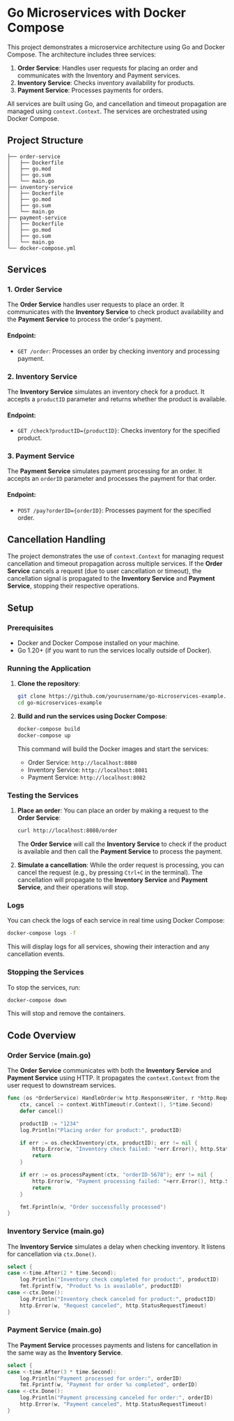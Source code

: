 
# Go Microservices with Docker Compose

This project demonstrates a microservice architecture using Go and Docker Compose. The architecture includes three services:

1. **Order Service**: Handles user requests for placing an order and communicates with the Inventory and Payment services.
2. **Inventory Service**: Checks inventory availability for products.
3. **Payment Service**: Processes payments for orders.

All services are built using Go, and cancellation and timeout propagation are managed using `context.Context`. The services are orchestrated using Docker Compose.

## Project Structure

```
├── order-service
│   ├── Dockerfile
│   ├── go.mod
│   ├── go.sum
│   └── main.go
├── inventory-service
│   ├── Dockerfile
│   ├── go.mod
│   ├── go.sum
│   └── main.go
├── payment-service
│   ├── Dockerfile
│   ├── go.mod
│   ├── go.sum
│   └── main.go
└── docker-compose.yml
```

## Services

### 1. Order Service

The **Order Service** handles user requests to place an order. It communicates with the **Inventory Service** to check product availability and the **Payment Service** to process the order's payment.

#### Endpoint:
- `GET /order`: Processes an order by checking inventory and processing payment.

### 2. Inventory Service

The **Inventory Service** simulates an inventory check for a product. It accepts a `productID` parameter and returns whether the product is available.

#### Endpoint:
- `GET /check?productID={productID}`: Checks inventory for the specified product.

### 3. Payment Service

The **Payment Service** simulates payment processing for an order. It accepts an `orderID` parameter and processes the payment for that order.

#### Endpoint:
- `POST /pay?orderID={orderID}`: Processes payment for the specified order.

## Cancellation Handling

The project demonstrates the use of `context.Context` for managing request cancellation and timeout propagation across multiple services. If the **Order Service** cancels a request (due to user cancellation or timeout), the cancellation signal is propagated to the **Inventory Service** and **Payment Service**, stopping their respective operations.

## Setup

### Prerequisites

- Docker and Docker Compose installed on your machine.
- Go 1.20+ (if you want to run the services locally outside of Docker).

### Running the Application

1. **Clone the repository**:

   ```bash
   git clone https://github.com/yourusername/go-microservices-example.git
   cd go-microservices-example
   ```

2. **Build and run the services using Docker Compose**:

   ```bash
   docker-compose build
   docker-compose up
   ```

   This command will build the Docker images and start the services:
   - Order Service: `http://localhost:8080`
   - Inventory Service: `http://localhost:8081`
   - Payment Service: `http://localhost:8082`

### Testing the Services

1. **Place an order**:
   You can place an order by making a request to the **Order Service**:

   ```bash
   curl http://localhost:8080/order
   ```

   The **Order Service** will call the **Inventory Service** to check if the product is available and then call the **Payment Service** to process the payment.

2. **Simulate a cancellation**:
   While the order request is processing, you can cancel the request (e.g., by pressing `Ctrl+C` in the terminal). The cancellation will propagate to the **Inventory Service** and **Payment Service**, and their operations will stop.

### Logs

You can check the logs of each service in real time using Docker Compose:

```bash
docker-compose logs -f
```

This will display logs for all services, showing their interaction and any cancellation events.

### Stopping the Services

To stop the services, run:

```bash
docker-compose down
```

This will stop and remove the containers.

## Code Overview

### Order Service (main.go)

The **Order Service** communicates with both the **Inventory Service** and **Payment Service** using HTTP. It propagates the `context.Context` from the user request to downstream services.

```go
func (os *OrderService) HandleOrder(w http.ResponseWriter, r *http.Request) {
    ctx, cancel := context.WithTimeout(r.Context(), 5*time.Second)
    defer cancel()

    productID := "1234"
    log.Println("Placing order for product:", productID)

    if err := os.checkInventory(ctx, productID); err != nil {
        http.Error(w, "Inventory check failed: "+err.Error(), http.StatusInternalServerError)
        return
    }

    if err := os.processPayment(ctx, "orderID-5678"); err != nil {
        http.Error(w, "Payment processing failed: "+err.Error(), http.StatusInternalServerError)
        return
    }

    fmt.Fprintln(w, "Order successfully processed")
}
```

### Inventory Service (main.go)

The **Inventory Service** simulates a delay when checking inventory. It listens for cancellation via `ctx.Done()`.

```go
select {
case <-time.After(2 * time.Second):
    log.Println("Inventory check completed for product:", productID)
    fmt.Fprintf(w, "Product %s is available", productID)
case <-ctx.Done():
    log.Println("Inventory check canceled for product:", productID)
    http.Error(w, "Request canceled", http.StatusRequestTimeout)
}
```

### Payment Service (main.go)

The **Payment Service** processes payments and listens for cancellation in the same way as the **Inventory Service**.

```go
select {
case <-time.After(3 * time.Second):
    log.Println("Payment processed for order:", orderID)
    fmt.Fprintf(w, "Payment for order %s completed", orderID)
case <-ctx.Done():
    log.Println("Payment processing canceled for order:", orderID)
    http.Error(w, "Payment canceled", http.StatusRequestTimeout)
}
```

